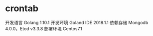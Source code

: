 # crontab
开发语言 Golang 1.10.1
开发环境 Goland IDE 2018.1.1
依赖存储 Mongodb 4.0.0，Etcd v3.3.8
部署环境 Centos7.1
